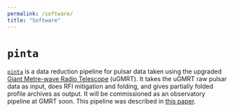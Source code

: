 ```yaml
---
permalink: /software/
title: "Software"
---
```


# `pinta`
[`pinta`](https://github.com/abhisrkckl/pinta) is a data reduction pipeline for pulsar data taken using the upgraded [Giant Metre-wave Radio Telescope](https://gmrt.ncra.tifr.res.in/) (uGMRT).
It takes the uGMRT raw pulsar data as input, does RFI mitigation and folding, and gives partially folded profile archives as output.
It will be commissioned as an observatory pipeline at GMRT soon. 
This pipeline was described in [this paper](/publication/2021-04-14-pinta-paper).
